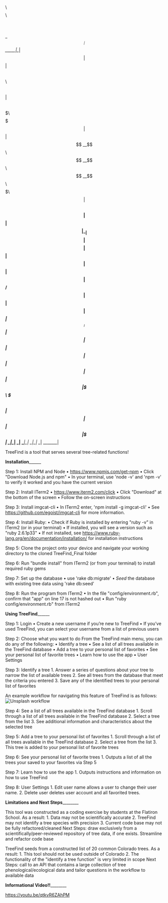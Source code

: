 

$$$$$$$$\                            $$$$$$$$\ $$\                 $$\
\__$$  __|                           $$  _____|\__|                $$ |
   $$ | $$$$$$\   $$$$$$\   $$$$$$\  $$ |      $$\ $$$$$$$\   $$$$$$$ |
   $$ |$$  __$$\ $$  __$$\ $$  __$$\ $$$$$\    $$ |$$  __$$\ $$  __$$ |
   $$ |$$ |  \__|$$$$$$$$ |$$$$$$$$ |$$  __|   $$ |$$ |  $$ |$$ /  $$ |
   $$ |$$ |      $$   ____|$$   ____|$$ |      $$ |$$ |  $$ |$$ |  $$ |
   $$ |$$ |      \$$$$$$$\ \$$$$$$$\ $$ |      $$ |$$ |  $$ |\$$$$$$$ |
   \__|\__|       \_______| \_______|\__|      \__|\__|  \__| \_______|


TreeFind is a tool that serves several tree-related functions!

__________________________________________________Installation________________________________________________________

Step 1: Install NPM and Node
    •	https://www.npmjs.com/get-npm
    •	Click "Download Node.js and npm"
    •	In your terminal, use  'node -v' and 'npm -v' to verify it worked and you have the current version

Step 2: Install ITerm2
    •	https://www.iterm2.com/click
    •	Click "Download" at the bottom of the screen
    •	Follow the on-screen instructions

Step 3: Install imgcat-cli
    •	In ITerm2 enter, 'npm install -g imgcat-cli'
    •	See https://github.com/egoist/imgcat-cli for more information.

Step 4: Install Ruby:
    • Check if Ruby is installed by entering "ruby -v" in ITerm2 (or in your terminal)
    •	If installed, you will see a version such as "ruby 2.6.1p33"
    •	If not installed, see https://www.ruby-lang.org/en/documentation/installation/ for installation instructions

Step 5: Clone the project onto your device and navigate your working directory to the cloned TreeFind_Final folder

Step 6: Run "bundle install" from ITerm2 (or from your terminal) to install required ruby gems

Step 7: Set up the database
    •	use 'rake db:migrate'
    •	*Seed* the database with existing tree data using 'rake db:seed'

Step 8: Run the program from ITerm2
    • In the file "config/environment.rb", confirm that "app" on line 17 is not hashed out
    • Run "ruby config/environment.rb" from ITerm2


__________________________________________________Using TreeFind________________________________________________________

Step 1: Login
    •	Create a new username if you’re new to TreeFind
    •	If you’ve used TreeFind, you can select your username from a list of previous users

Step 2: Choose what you want to do
From the TreeFind main menu, you can do any of the following:
    •	Identify a tree
    •	See a list of all trees available in the TreeFind database
    •	Add a tree to your personal list of favorites
    •	See your personal list of favorite trees
    •	Learn how to use the app
    •	User Settings

Step 3:  Identify a tree
    1.	Answer a series of questions about your tree to narrow the list of available trees
    2.	See all trees from the database that meet the criteria you entered
    3.	Save any of the identified trees to your personal list of favorites

An example workflow for navigating this feature of TreeFind is as follows:
![Unsplash workflow](https://github.com/lukemenard/TreeFind_Final/blob/master/lib/pic/Tree%20ID%20CLI%20Project%20Workflow.png)

Step 4: See a list of all trees available in the TreeFind database
    1.	Scroll through a list of all trees available in the TreeFind database
    2.	Select a tree from the list
    3.	See additional information and characteristics about the selected tree

Step 5: Add a tree to your personal list of favorites
    1.	Scroll through a list of all trees available in the TreeFind database
    2.	Select a tree from the list
    3.	This tree is added to your personal list of favorite trees

Step 6: See your personal list of favorite trees
    1.	Outputs a list of all the trees your saved to your favorites via Step 5

Step 7: Learn how to use the app
    1.	Outputs instructions and information on how to use TreeFind
    
Step 8: User Settings
    1.	Edit user name allows a user to change their user name.
    2.   Delete user deletes user account and all favorited trees.
    
    

________________________________________________Limitations and Next Steps________________________________________________________

This tool was constructed as a coding exercise by students at the Flatiron School. As a result:
    1. Data may not be scientifically accurate
    2. TreeFind may not identify a tree species with precision
    3. Current code base may not be fully refactored/cleaned
Next Steps: draw exclusively from a scientifically/peer-reviewed repository of tree data, if one exists. Streamline and refactor code base

TreeFind seeds from a constructed list of 20 common Colorado trees. As a result:
    1. This tool should not be used outside of Colorado
    2. The functionality of the "identify a tree function" is very limited in scope
Next Steps: call to an API that contains a large collection of tree phenological/ecological data and tailor questions in the workflow to available data


________________________________________________Informational Video!!________________________________________________________

https://youtu.be/qtkvR6ZAhPM
